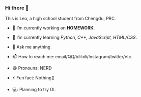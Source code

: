 ### Hi there 👋

This is Leo, a high school student from Chengdu, PRC.

- 🔭 I’m currently working on **HOMEWORK**.
- 🌱 I’m currently learning *Python, C++, JavaScript, HTML/CSS*.
- 💬 Ask me anything.
- 📫 How to reach me: email/QQ/bilibili/Instagram/twitter/etc.
- 😄 Pronouns: NERD
- ⚡ Fun fact: Nothing()

- :computer:: Planning to try OI.

